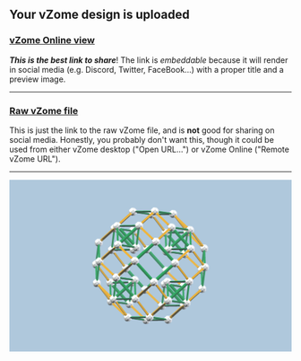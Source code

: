 ## Your vZome design is uploaded

### [vZome Online view][embed]

***This is the best link to share***!  The link is *embeddable* because it will render in social media (e.g. Discord, Twitter, FaceBook...) with a proper title and a preview image.

---

### [Raw vZome file][raw]

This is just the link to the raw vZome file, and is **not** good for
sharing on social media.
Honestly, you probably don't want this, though it could be used from either
vZome desktop ("Open URL...") or vZome Online ("Remote vZome URL").

---

![Image](<Jacobs-octahedral-ball-with-tetrahedra.png>)


[embed]: <https://vzome.com/app/embed.py?url=https://raw.githubusercontent.com/John-Kostick/vzome-sharing/main/2021/12/05/17-01-25-Jacobs-octahedral-ball-with-tetrahedra/Jacobs-octahedral-ball-with-tetrahedra.vZome>
[raw]: <https://raw.githubusercontent.com/John-Kostick/vzome-sharing/main/2021/12/05/17-01-25-Jacobs-octahedral-ball-with-tetrahedra/Jacobs-octahedral-ball-with-tetrahedra.vZome>
